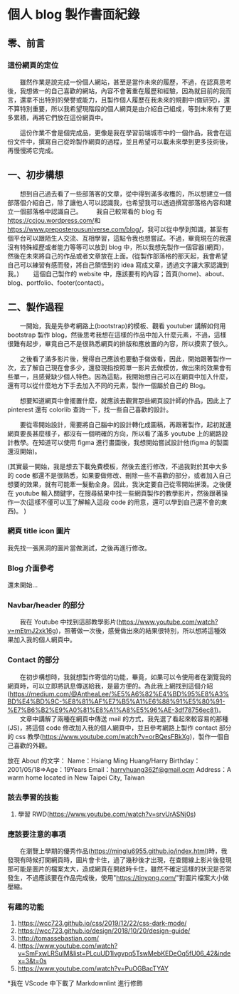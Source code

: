 # 個人 blog 製作書面紀錄

## 零、前言

### 這份網頁的定位

&emsp;&emsp;雖然作業是說完成一份個人網站，甚至是當作未來的履歷，不過，在認真思考後，我想做一的自己喜歡的網站，內容不會著重在履歷和經驗，因為就目前的我而言，還拿不出特別的榮譽或能力，且製作個人履歷在我未來的規劃中(做研究)，還不算特別重要，所以我希望現階段的個人網頁是由介紹自己組成，等到未來有了更多累積，再將它們放在這份網頁中。

&emsp;&emsp;這份作業不會是個完成品，更像是我在學習前端城市中的一個作品，我會在這份文件中，撰寫自己從玲製作網頁的過程，並且希望可以載未來學到更多技術後，再慢慢將它完成。

## 一、初步構想

&emsp;&emsp;想到自己過去看了一些部落客的文章，從中得到滿多收穫的，所以想建立一個部落個介紹自己，除了讓他人可以認識我，也希望我可以透過撰寫部落格內容和建立一個部落格中認識自己。
&emsp;&emsp;我自己較常看的 blog 有<https://ccjou.wordpress.com/>和<https://www.preposterousuniverse.com/blog/>，我可以從中學到知識，甚至有個平台可以跟陌生人交流、互相學習，這點令我也想嘗試。不過，畢竟現在的我還沒有特殊經歷或者能力等等可以放到 blog 中，所以我想先製作一個容器(網頁)，然後在未來將自己的作品或者文章放在上面。(從製作部落格的那天起，我會希望自己可以練習有感而發，將自己領悟到的 idea 寫成文章，透過文字讓大家認識到我。)
&emsp;&emsp;這個自己製作的 website 中，應該要有的內容；首頁(home)、about、blog、portfolio、footer(contact)。

## 二、製作過程

&emsp;&emsp;一開始，我是先參考網路上(bootstrap)的模板、觀看 youtuber 講解如何用 bootstrap 製作 blog，然後思考我想在這樣的作品中加入什麼元素，不過，這樣很難有起步，畢竟自己不是很熟悉網頁的排版和應放置的內容，所以摸索了很久。

&emsp;&emsp;之後看了滿多影片後，覺得自己應該也要動手做做看，因此，開始跟著製作一次，去了解自己現在會多少，還發現指按照單一影片去做模仿，做出來的效果會有些單一，且感覺缺少個人特色。因為這點，我開始想自己可以在網頁中加入什麼，還有可以從什麼地方下手去加入不同的元素，製作一個屬於自己的 Blog。

&emsp;&emsp;想要知道網頁中會擺置什麼，就應該去觀賞那些網頁設計師的作品，因此上了 pinterest 還有 colorlib 查詢一下，找一些自己喜歡的設計。

&emsp;&emsp;要從零開始設計，需要將自己腦中的設計轉化成圖稿，再跟著製作，起初就連網頁要長甚麼樣子，都沒有一個明確的方向，所以看了滿多 youtube 上的網路設計教學。在知道可以使用 figma 進行畫圖後，我想開始嘗試設計他(figma 的製圖還沒開始)。

(其實最一開始，我是想去下載免費模板，然後去進行修改，不過我對於其中大多的 code 都還不是很熟悉，如果要做修改、刪除一些不喜歡的部分，或者加入自己想要的效果，就有可能牽一髮動全身。因此，我決定要自己從零開始拼湊。之後便在 youtube 輸入關鍵字，在搜尋結果中找一些網頁製作的教學影片，然後跟著操作一次(這樣不僅可以亙了解輸入這段 code 的用意，還可以學到自己還不會的東西)。 )

### 網頁 title icon 圖片

我先找一張黑洞的圖片當做測試，之後再進行修改。

### Blog 介面參考

還未開始...

### Navbar/header 的部分

&emsp;&emsp;我在 Youtube 中找到這部教學影片(<https://www.youtube.com/watch?v=mEtmJ2xk16g>)，照著做一次後，感覺做出來的結果很特別，所以想將這種效果加入我的個人網頁中。

### Contact 的部分

&emsp;&emsp;在初步構想時，我就想製作寄信的功能，畢竟，如果可以令使用者在瀏覽我的網頁時，可以立即將訊息傳送給我，是最方便的。為此我上網找到這個介紹(<https://medium.com/@AntheaLee/%E5%A6%82%E4%BD%95%E8%A3%BD%E4%BD%9C-%E8%81%AF%E7%B5%A1%E6%88%91%E5%80%91-%E7%B6%B2%E9%A0%81%E8%A1%A8%E5%96%AE-3df78756ec81>)。
&emsp;&emsp;文章中講解了兩種在網頁中傳送 mail 的方式，我先選了看起來較容易的那種(JS)，將這個 code 修改加入我的個人網頁中，並且參考網路上製作 contact 部分的 css 教學(<https://www.youtube.com/watch?v=orBQesFBkXg>)，製作一個自己喜歡的外觀。

放在 About 的文字：
Name：Hsiang Ming Huang/Harry
Birthday：2001/05/18=>Age：19Years
Email：harryhuang362f@gmail.ocm
Address：A warm home located in New Taipei City, Taiwan

### 該去學習的技能

1. 學習 RWD(<https://www.youtube.com/watch?v=srvUrASNj0s>)

### 應該要注意的事項

&emsp;&emsp;在瀏覽上學期的優秀作品(<https://minglu6955.github.io/index.html>)時，我發現有時候打開網頁時，圖片會卡住，過了幾秒後才出現，在查閱線上影片後發現那可能是圖片的檔案太大，造成網頁在開啟時卡住，雖然不確定這樣的狀況是否常發生，不過應該要在作品完成後，使用"<https://tinypng.com/>"對圖片檔案大小做壓縮。

### 有趣的功能

1. <https://wcc723.github.io/css/2019/12/22/css-dark-mode/>
2. <https://wcc723.github.io/design/2018/10/20/design-guide/>
3. <http://tomassebastian.com/>
4. <https://www.youtube.com/watch?v=SmFxwLRSulM&list=PLcuUD1Ivgvpq5TswMebKEDeOq5fU06_42&index=3&t=0s>
5. <https://www.youtube.com/watch?v=PuOGBacTYAY>

\*我在 VScode 中下載了 Markdownlint 進行修飾
